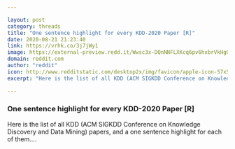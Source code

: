 ```yaml
---

layout: post
category: threads
title: "One sentence highlight for every KDD-2020 Paper [R]"
date: 2020-08-21 21:23:40
link: https://vrhk.co/3j7jWy1
image: https://external-preview.redd.it/Wwsc3x-DQnNNFLXKcq6pv6hxbrVkHgGhaH2pQNjdW7w.jpg?width=923&height=483.246073298&auto=webp&crop=923:483.246073298,smart&s=87d32b36ca212212654dd279d737122cd4e64889
domain: reddit.com
author: "reddit"
icon: http://www.redditstatic.com/desktop2x/img/favicon/apple-icon-57x57.png
excerpt: "Here is the list of all KDD (ACM SIGKDD Conference on Knowledge Discovery and Data Mining) papers, and a one sentence highlight for each of them...."

---
```


### One sentence highlight for every KDD-2020 Paper [R]

Here is the list of all KDD (ACM SIGKDD Conference on Knowledge Discovery and Data Mining) papers, and a one sentence highlight for each of them....
